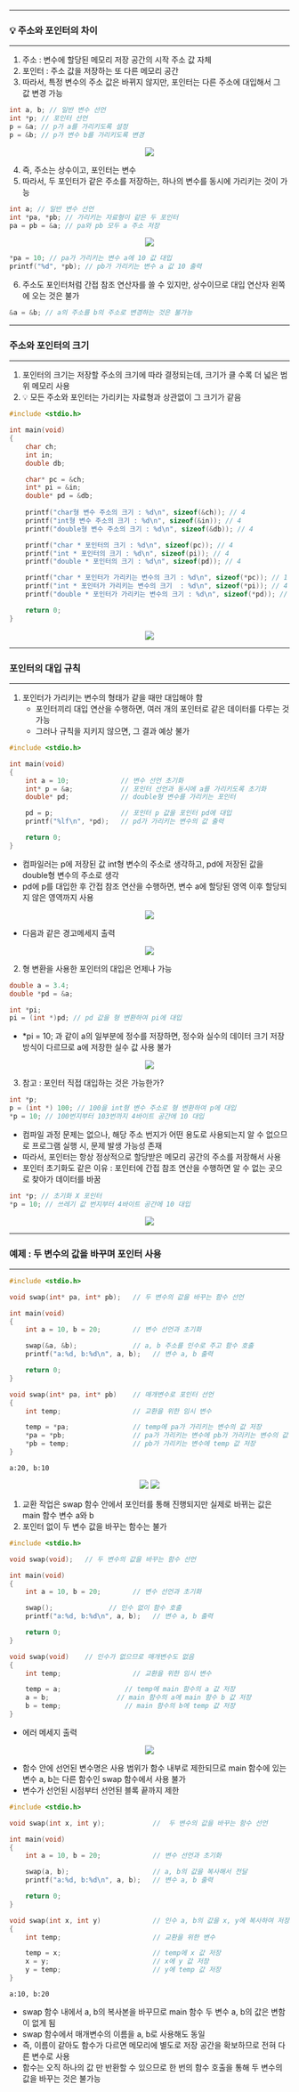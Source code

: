 -----
### 💡 주소와 포인터의 차이
-----
1. 주소 : 변수에 할당된 메모리 저장 공간의 시작 주소 값 자체
2. 포인터 : 주소 값을 저장하는 또 다른 메모리 공간
3. 따라서, 특정 변수의 주소 값은 바뀌지 않지만, 포인터는 다른 주소에 대입해서 그 값 변경 가능
```c
int a, b; // 일반 변수 선언
int *p; // 포인터 선언
p = &a; // p가 a를 가리키도록 설정
p = &b; // p가 변수 b를 가리키도록 변경
```
<div align="center">
<img src="https://github.com/user-attachments/assets/aba788cf-f1b4-4713-8898-f280310145b7">
</div>

4. 즉, 주소는 상수이고, 포인터는 변수
5. 따라서, 두 포인터가 같은 주소를 저장하는, 하나의 변수를 동시에 가리키는 것이 가능
```c
int a; // 일반 변수 선언
int *pa, *pb; // 가리키는 자료형이 같은 두 포인터
pa = pb = &a; // pa와 pb 모두 a 주소 저장
```
<div align="center">
<img src="https://github.com/user-attachments/assets/c410afe1-ae0a-4906-80bf-9c2fa98b4bd4">
</div>

```c
*pa = 10; // pa가 가리키는 변수 a에 10 값 대입
printf("%d", *pb); // pb가 가리키는 변수 a 값 10 출력
```

6. 주소도 포인터처럼 간접 참조 연산자를 쓸 수 있지만, 상수이므로 대입 연산자 왼쪽에 오는 것은 불가
```c
&a = &b; // a의 주소를 b의 주소로 변경하는 것은 불가능
```

-----
### 주소와 포인터의 크기
-----
1. 포인터의 크기는 저장할 주소의 크기에 따라 결정되는데, 크기가 클 수록 더 넓은 범위 메모리 사용
2. 💡 모든 주소와 포인터는 가리키는 자료형과 상관없이 그 크기가 같음
```c
#include <stdio.h>

int main(void)
{
	char ch;
	int in;
	double db;

	char* pc = &ch;
	int* pi = &in;
	double* pd = &db;
 
	printf("char형 변수 주소의 크기 : %d\n", sizeof(&ch)); // 4
	printf("int형 변수 주소의 크기 : %d\n", sizeof(&in)); // 4
	printf("double형 변수 주소의 크기 : %d\n", sizeof(&db)); // 4

	printf("char * 포인터의 크기 : %d\n", sizeof(pc)); // 4
	printf("int * 포인터의 크기 : %d\n", sizeof(pi)); // 4
	printf("double * 포인터의 크기 : %d\n", sizeof(pd)); // 4

	printf("char * 포인터가 가리키는 변수의 크기 : %d\n", sizeof(*pc)); // 1 
	printf("int * 포인터가 가리키는 변수의 크기  : %d\n", sizeof(*pi)); // 4
	printf("double * 포인터가 가리키는 변수의 크기 : %d\n", sizeof(*pd)); // 8

	return 0;
}
```
<div align="center">
<img src="https://github.com/user-attachments/assets/666388d3-9807-47f3-8464-2605f57ce526">
</div>

-----
### 포인터의 대입 규칙
-----
1. 포인터가 가리키는 변수의 형태가 같을 때만 대입해야 함
   - 포인터끼리 대입 연산을 수행하면, 여러 개의 포인터로 같은 데이터를 다루는 것 가능
   - 그러나 규칙을 지키지 않으면, 그 결과 예상 불가
```c
#include <stdio.h>

int main(void)
{
	int a = 10;             // 변수 선언 초기화
	int* p = &a;            // 포인터 선언과 동시에 a를 가리키도록 초기화
	double* pd;             // double형 변수를 가리키는 포인터

	pd = p;                 // 포인터 p 값을 포인터 pd에 대입
	printf("%lf\n", *pd);   // pd가 가리키는 변수의 값 출력

	return 0;
}
```
  - 컴파일러는 p에 저장된 값 int형 변수의 주소로 생각하고, pd에 저장된 값을 double형 변수의 주소로 생각
  - pd에 p를 대입한 후 간접 참조 연산을 수행하면, 변수 a에 할당된 영역 이후 할당되지 않은 영역까지 사용
<div align="center">
<img src="https://github.com/user-attachments/assets/8a537e83-1b89-4039-8106-52bb823b6a4f">
</div>

  - 다음과 같은 경고메세지 출력
<div align="center">
<img src="https://github.com/user-attachments/assets/92c7272c-f85d-43db-a043-f9397bbe0733">
</div> 

2. 형 변환을 사용한 포인터의 대입은 언제나 가능
```c
double a = 3.4;
double *pd = &a;

int *pi;
pi = (int *)pd; // pd 값을 형 변환하여 pi에 대입
```
  - *pi = 10; 과 같이 a의 일부분에 정수를 저장하면, 정수와 실수의 데이터 크기 저장 방식이 다르므로 a에 저장한 실수 값 사용 불가
<div align="center">
<img src="https://github.com/user-attachments/assets/f9a23539-e0a5-432e-8aa5-0660498f1ad1">
</div> 

3. 참고 : 포인터 직접 대입하는 것은 가능한가?
```c
int *p;
p = (int *) 100; // 100을 int형 변수 주소로 형 변환하여 p에 대입
*p = 10; // 100번지부터 103번까지 4바이트 공간에 10 대입
```
  - 컴파일 과정 문제는 없으나, 해당 주소 번지가 어떤 용도로 사용되는지 알 수 없으므로 프로그램 실행 시, 문제 발생 가능성 존재
  - 따라서, 포인터는 항상 정상적으로 할당받은 메모리 공간의 주소를 저장해서 사용
  - 포인터 초기화도 같은 이유 : 포인터에 간접 참조 연산을 수행하면 알 수 없는 곳으로 찾아가 데이터를 바꿈
```c
int *p; // 초기화 X 포인터
*p = 10; // 쓰레기 값 번지부터 4바이트 공간에 10 대입
```
<div align="center">
<img src="https://github.com/user-attachments/assets/384fb1bf-f99f-4c3a-bf15-787d49d92012">
</div> 

-----
### 예제 : 두 변수의 값을 바꾸며 포인터 사용
-----
```c
#include <stdio.h>

void swap(int* pa, int* pb);   // 두 변수의 값을 바꾸는 함수 선언

int main(void)
{
	int a = 10, b = 20;        // 변수 선언과 초기화

	swap(&a, &b);              // a, b 주소를 인수로 주고 함수 호출
	printf("a:%d, b:%d\n", a, b);   // 변수 a, b 출력

	return 0;
}

void swap(int* pa, int* pb)    // 매개변수로 포인터 선언
{
	int temp;                  // 교환을 위한 임시 변수

	temp = *pa;                // temp에 pa가 가리키는 변수의 값 저장
	*pa = *pb;                 // pa가 가리키는 변수에 pb가 가리키는 변수의 값 저장
	*pb = temp;                // pb가 가리키는 변수에 temp 값 저장
}
```
```
a:20, b:10
```
<div align="center">
<img src="https://github.com/user-attachments/assets/f0bd1c21-d153-4889-b500-c719d45f894b">
<img src="https://github.com/user-attachments/assets/18b8ee0c-3a07-412b-b21a-2b07c851ea31">
</div> 

1. 교환 작업은 swap 함수 안에서 포인터를 통해 진행되지만 실제로 바뀌는 값은 main 함수 변수 a와 b
2.  포인터 없이 두 변수 값을 바꾸는 함수는 불가
```c
#include <stdio.h>

void swap(void);   // 두 변수의 값을 바꾸는 함수 선언

int main(void)
{
	int a = 10, b = 20;        // 변수 선언과 초기화

	swap();              // 인수 없이 함수 호출
	printf("a:%d, b:%d\n", a, b);   // 변수 a, b 출력

	return 0;
}

void swap(void)    // 인수가 없으므로 매개변수도 없음
{
	int temp;                  // 교환을 위한 임시 변수

	temp = a;                // temp에 main 함수의 a 값 저장
	a = b;                 // main 함수의 a에 main 함수 b 값 저장
	b = temp;                // main 함수의 b에 temp 값 저장
}
```
  - 에러 메세지 출력
<div align="center">
<img src="https://github.com/user-attachments/assets/3d0463a0-3cb3-406c-8d62-d958f1e7efd0">
</div> 

  - 함수 안에 선언된 변수명은 사용 범위가 함수 내부로 제한되므로 main 함수에 있는 변수 a, b는 다른 함수인 swap 함수에서 사용 불가
  - 변수가 선언된 시점부터 선언된 블록 끝까지 제한

```c
#include <stdio.h>

void swap(int x, int y);            //  두 변수의 값을 바꾸는 함수 선언

int main(void)
{
	int a = 10, b = 20;             // 변수 선언과 초기화

	swap(a, b);                     // a, b의 값을 복사해서 전달
	printf("a:%d, b:%d\n", a, b);   // 변수 a, b 출력

	return 0;
}

void swap(int x, int y)             // 인수 a, b의 값을 x, y에 복사하여 저장
{
	int temp;                       // 교환을 위한 변수

	temp = x;                       // temp에 x 값 저장
	x = y;                          // x에 y 값 저장
	y = temp;                       // y에 temp 값 저장
}
```
```
a:10, b:20
```
  - swap 함수 내에서 a, b의 복사본을 바꾸므로 main 함수 두 변수 a, b의 값은 변함이 없게 됨
  - swap 함수에서 매개변수의 이름을 a, b로 사용해도 동일
  - 즉, 이름이 같아도 함수가 다르면 메모리에 별도로 저장 공간을 확보하므로 전혀 다른 변수로 사용
  - 함수는 오직 하나의 값 만 반환할 수 있으므로 한 번의 함수 호출을 통해 두 변수의 값을 바꾸는 것은 불가능

